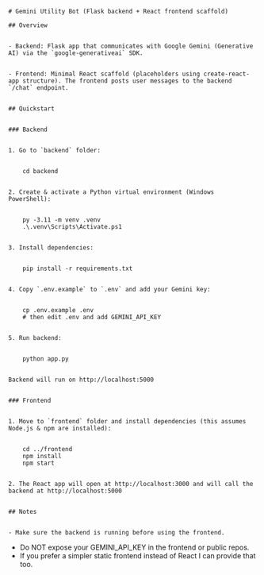    # Gemini Utility Bot (Flask backend + React frontend scaffold)

    ## Overview


    - Backend: Flask app that communicates with Google Gemini (Generative AI) via the `google-generativeai` SDK.


    - Frontend: Minimal React scaffold (placeholders using create-react-app structure). The frontend posts user messages to the backend `/chat` endpoint.


    ## Quickstart


    ### Backend


    1. Go to `backend` folder:


        cd backend


    2. Create & activate a Python virtual environment (Windows PowerShell):


        py -3.11 -m venv .venv
        .\.venv\Scripts\Activate.ps1


    3. Install dependencies:


        pip install -r requirements.txt


    4. Copy `.env.example` to `.env` and add your Gemini key:


        cp .env.example .env
        # then edit .env and add GEMINI_API_KEY


    5. Run backend:


        python app.py


    Backend will run on http://localhost:5000


    ### Frontend


    1. Move to `frontend` folder and install dependencies (this assumes Node.js & npm are installed):


        cd ../frontend
        npm install
        npm start


    2. The React app will open at http://localhost:3000 and will call the backend at http://localhost:5000


    ## Notes


    - Make sure the backend is running before using the frontend.
- Do NOT expose your GEMINI_API_KEY in the frontend or public repos.
- If you prefer a simpler static frontend instead of React I can provide that too.
